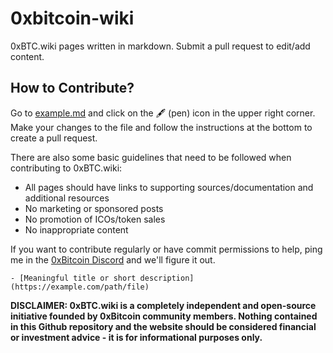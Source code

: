 # 0xbitcoin-wiki
0xBTC.wiki pages written in markdown. Submit a pull request to edit/add content.

## How to Contribute?

Go to [example.md](example.md) and click on the 🖋 (pen) icon in the upper right corner. Make your
changes to the file and follow the instructions at the bottom to create a pull request.

There are also some basic guidelines that need to be followed when contributing to 0xBTC.wiki:

* All pages should have links to supporting sources/documentation and additional resources
* No marketing or sponsored posts
* No promotion of ICOs/token sales
* No inappropriate content

If you want to contribute regularly or have commit permissions to help, ping me in the [0xBitcoin Discord](https://discord.gg/JGEqqmS) and we'll figure it out.

```
- [Meaningful title or short description](https://example.com/path/file)
```
**DISCLAIMER: 0xBTC.wiki is a completely independent and open-source initiative founded by 0xBitcoin community members. Nothing contained in this Github repository and the website should be considered financial or investment advice - it is for informational purposes only.**
